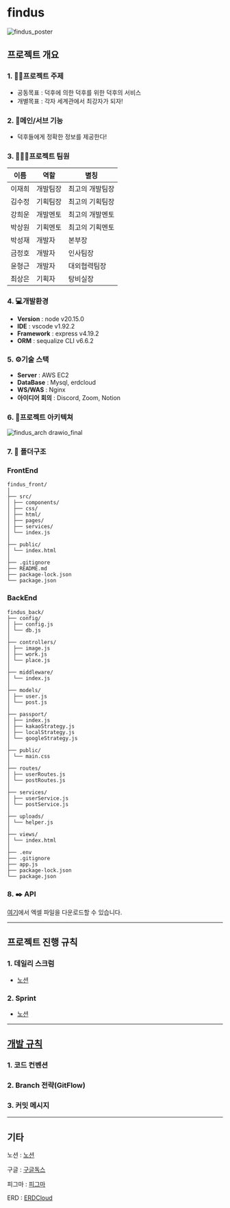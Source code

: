 # findus
![findus_poster](https://github.com/user-attachments/assets/21f7f714-ec38-4cf9-9b6f-4ffec3992708)

## 프로젝트 개요

### 1. 👨‍🏫프로젝트 주제
- 공동목표 : 덕후에 의한 덕후를 위한 덕후의 서비스
- 개별목표 : 각자 세계관에서 최강자가 되자!

### 2. 🦾메인/서브 기능
- 덕후들에게 정확한 정보를 제공한다!

### 3. 🧑‍🤝‍🧑프로젝트 팀원

| 이름 | 역할 | 별칭 |
| ------------ | ------------- | ------------- |
| 이재희 | 개발팀장  | 최고의 개발팀장  |
| 김수정 | 기획팀장  | 최고의 기획팀장  |
| 강희운 | 개발멘토  | 최고의 개발멘토  |
| 박상원 | 기획멘토  | 최고의 기획멘토  |
| 박성재 | 개발자  | 본부장  |
| 금정호 | 개발자  | 인사팀장  |
| 윤형근 | 개발자  | 대외협력팀장  |
| 최상은 | 기획자  | 탕비실장  |

### 4. 💻개발환경
- **Version** : node v20.15.0
- **IDE** : vscode v1.92.2
- **Framework** : express v4.19.2
- **ORM** : sequalize CLI v6.6.2
  
### 5. ⚙️기술 스택
- **Server** : AWS EC2
- **DataBase** : Mysql, erdcloud
- **WS/WAS** : Nginx
- **아이디어 회의** : Discord, Zoom, Notion
  
### 6. 📝프로젝트 아키텍쳐

![findus_arch drawio_final](https://github.com/user-attachments/assets/19ce4f09-b8e9-49ec-bf76-10b37c3c8791)

### 7. 🧾 폴더구조
### FrontEnd
```
findus_front/
│
├── src/
│ ├── components/
│ ├── css/
│ ├── html/
│ ├── pages/
│ ├── services/
│ └── index.js
│
├── public/
│ └── index.html
│
├── .gitignore
├── README.md
├── package-lock.json
└── package.json

```
### BackEnd
```
findus_back/
├── config/
│ ├── config.js
│ └── db.js
│
├── controllers/
│ ├── image.js
│ ├── work.js
│ └── place.js
│
├── middleware/
│ └── index.js
│
├── models/
│ ├── user.js
│ └── post.js
│
├── passport/
│ ├── index.js
│ ├── kakaoStrategy.js
│ ├── localStrategy.js
│ └── googleStrategy.js
│
├── public/
│ └── main.css
│
├── routes/
│ ├── userRoutes.js
│ └── postRoutes.js
│
├── services/
│ ├── userService.js
│ └── postService.js
│
├── uploads/
│ └── helper.js
│
├── views/
│ └── index.html
│
├── .env
├── .gitignore
├── app.js
├── package-lock.json
└── package.json

```

### 8. ✒️ API

[여기](https://github.com/YOON829/findus/blob/main/해외_API명세서.xlsx)에서 엑셀 파일을 다운로드할 수 있습니다.



---------------------------------------

## 프로젝트 진행 규칙

### 1. 데일리 스크럼
- [노션](https://www.notion.so/adapterz/3-e5436833522c46e88a6db5aa7ceea682?p=07fb3b2757c14fd3b1bc21b1dd822db7&pm=c, "notion link") 
### 2. Sprint
- [노션](https://www.notion.so/adapterz/3-e5436833522c46e88a6db5aa7ceea682?p=07fb3b2757c14fd3b1bc21b1dd822db7&pm=c, "notion link")

---------------------------------------

## [개발 규칙](https://jhkum1122.tistory.com/7 "개발규칙 링크")

### 1. 코드 컨벤션

### 2. Branch 전략(GitFlow)

### 3. 커밋 메시지
---------------------------------------

## 기타
노션 : [노션](https://www.notion.so/adapterz/3-e5436833522c46e88a6db5aa7ceea682?p=07fb3b2757c14fd3b1bc21b1dd822db7&pm=c, "notion link")

구글 : [구글독스](https://docs.google.com/spreadsheets/d/1D0mSQ2QGheBSwDWagNl7Pwx1_BHZ4MtgsidVqkMPhKQ/edit?gid=1633955961#gid=1633955961, "GoogleDocs link")

피그마 : [피그마](https://www.figma.com/design/3r0wGEY9XxbEfRfJQTxWoj/7%ED%95%B4%EC%99%B8%EC%82%AC%EC%97%85%EB%B3%B8%EB%B6%80?node-id=1-2&t=4InWaIJLlreTj4J6-0, "figma link")

ERD : [ERDCloud](https://www.erdcloud.com/d/LZejcfBsjRrvZmoxx, "figma link")
